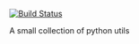 [![Build Status](https://travis-ci.org/DanishDataArchive/python-utils.png?branch=master)](https://travis-ci.org/DanishDataArchive/python-utils)

A small collection of python utils
